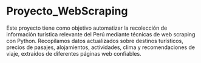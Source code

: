 # Proyecto_WebScraping
Este proyecto tiene como objetivo automatizar la recolección de información turística relevante del Perú mediante técnicas de web scraping con Python. Recopilamos datos actualizados sobre destinos turísticos, precios de pasajes, alojamientos, actividades, clima y recomendaciones de viaje, extraídos de diferentes páginas web confiables.
